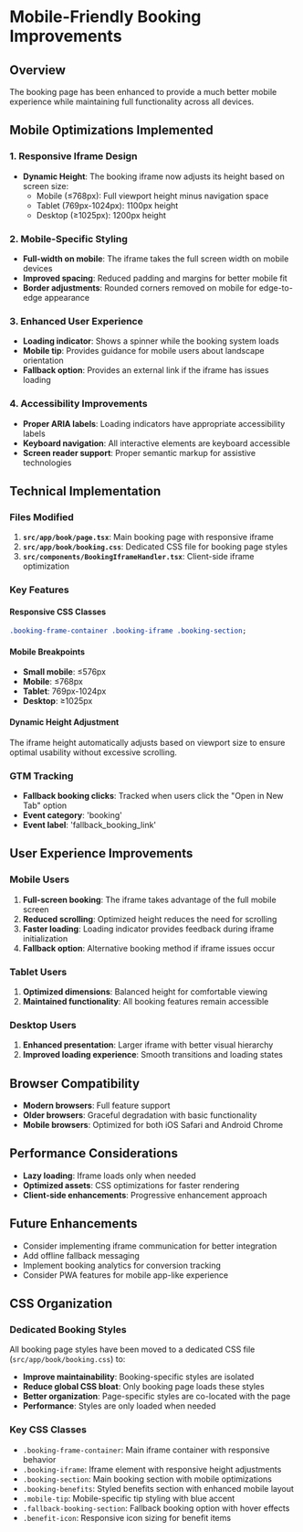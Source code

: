 # Mobile-Friendly Booking Improvements

## Overview

The booking page has been enhanced to provide a much better mobile experience while maintaining full functionality across all devices.

## Mobile Optimizations Implemented

### 1. Responsive Iframe Design

- **Dynamic Height**: The booking iframe now adjusts its height based on screen size:
  - Mobile (≤768px): Full viewport height minus navigation space
  - Tablet (769px-1024px): 1100px height
  - Desktop (≥1025px): 1200px height

### 2. Mobile-Specific Styling

- **Full-width on mobile**: The iframe takes the full screen width on mobile devices
- **Improved spacing**: Reduced padding and margins for better mobile fit
- **Border adjustments**: Rounded corners removed on mobile for edge-to-edge appearance

### 3. Enhanced User Experience

- **Loading indicator**: Shows a spinner while the booking system loads
- **Mobile tip**: Provides guidance for mobile users about landscape orientation
- **Fallback option**: Provides an external link if the iframe has issues loading

### 4. Accessibility Improvements

- **Proper ARIA labels**: Loading indicators have appropriate accessibility labels
- **Keyboard navigation**: All interactive elements are keyboard accessible
- **Screen reader support**: Proper semantic markup for assistive technologies

## Technical Implementation

### Files Modified

1. **`src/app/book/page.tsx`**: Main booking page with responsive iframe
2. **`src/app/book/booking.css`**: Dedicated CSS file for booking page styles
3. **`src/components/BookingIframeHandler.tsx`**: Client-side iframe optimization

### Key Features

#### Responsive CSS Classes

```css
.booking-frame-container .booking-iframe .booking-section;
```

#### Mobile Breakpoints

- **Small mobile**: ≤576px
- **Mobile**: ≤768px
- **Tablet**: 769px-1024px
- **Desktop**: ≥1025px

#### Dynamic Height Adjustment

The iframe height automatically adjusts based on viewport size to ensure optimal usability without excessive scrolling.

### GTM Tracking

- **Fallback booking clicks**: Tracked when users click the "Open in New Tab" option
- **Event category**: 'booking'
- **Event label**: 'fallback_booking_link'

## User Experience Improvements

### Mobile Users

1. **Full-screen booking**: The iframe takes advantage of the full mobile screen
2. **Reduced scrolling**: Optimized height reduces the need for scrolling
3. **Faster loading**: Loading indicator provides feedback during iframe initialization
4. **Fallback option**: Alternative booking method if iframe issues occur

### Tablet Users

1. **Optimized dimensions**: Balanced height for comfortable viewing
2. **Maintained functionality**: All booking features remain accessible

### Desktop Users

1. **Enhanced presentation**: Larger iframe with better visual hierarchy
2. **Improved loading experience**: Smooth transitions and loading states

## Browser Compatibility

- **Modern browsers**: Full feature support
- **Older browsers**: Graceful degradation with basic functionality
- **Mobile browsers**: Optimized for both iOS Safari and Android Chrome

## Performance Considerations

- **Lazy loading**: Iframe loads only when needed
- **Optimized assets**: CSS optimizations for faster rendering
- **Client-side enhancements**: Progressive enhancement approach

## Future Enhancements

- Consider implementing iframe communication for better integration
- Add offline fallback messaging
- Implement booking analytics for conversion tracking
- Consider PWA features for mobile app-like experience

## CSS Organization

### Dedicated Booking Styles

All booking page styles have been moved to a dedicated CSS file (`src/app/book/booking.css`) to:

- **Improve maintainability**: Booking-specific styles are isolated
- **Reduce global CSS bloat**: Only booking page loads these styles
- **Better organization**: Page-specific styles are co-located with the page
- **Performance**: Styles are only loaded when needed

### Key CSS Classes

- `.booking-frame-container`: Main iframe container with responsive behavior
- `.booking-iframe`: Iframe element with responsive height adjustments
- `.booking-section`: Main booking section with mobile optimizations
- `.booking-benefits`: Styled benefits section with enhanced mobile layout
- `.mobile-tip`: Mobile-specific tip styling with blue accent
- `.fallback-booking-section`: Fallback booking option with hover effects
- `.benefit-icon`: Responsive icon sizing for benefit items
